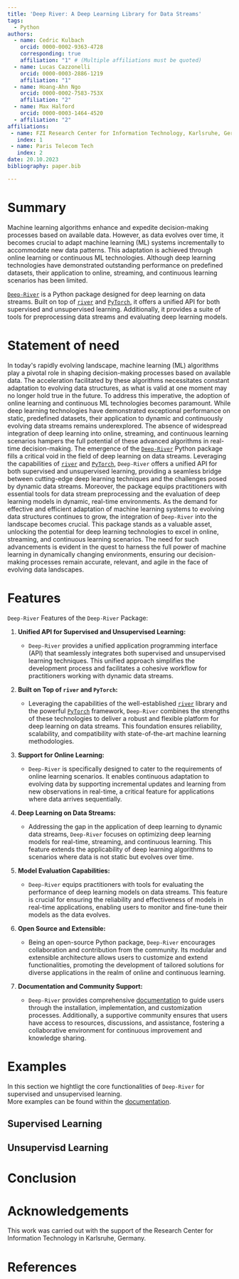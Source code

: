 ```yaml
---
title: 'Deep River: A Deep Learning Library for Data Streams'
tags:
  - Python
authors:
  - name: Cedric Kulbach
    orcid: 0000-0002-9363-4728
    corresponding: true
    affiliation: "1" # (Multiple affiliations must be quoted)
  - name: Lucas Cazzonelli
    orcid: 0000-0003-2886-1219
    affiliation: "1"
  - name: Hoang-Ahn Ngo
    orcid: 0000-0002-7583-753X
    affiliation: "2"
  - name: Max Halford
    orcid: 0000-0003-1464-4520
  - affiliation: "2"
affiliations:
 - name: FZI Research Center for Information Technology, Karlsruhe, Germany
   index: 1
 - name: Paris Telecom Tech
   index: 2
date: 20.10.2023
bibliography: paper.bib

---
```


# Summary
Machine learning algorithms enhance and expedite decision-making processes based on available data. 
However, as data evolves over time, it becomes crucial to adapt machine learning (ML) systems incrementally to accommodate new data patterns.
This adaptation is achieved through online learning or continuous ML technologies. 
Although deep learning technologies have demonstrated outstanding performance on predefined datasets, their application to online, streaming, and continuous learning scenarios has been limited.

[`Deep-River`](https://github.com/online-ml/deep-river) is a Python package designed for deep learning on data streams. 
Built on top of [`river`](https://riverml.xyz/latest/) and [`PyTorch`](https://pytorch.org), it offers a unified API for both supervised and unsupervised learning. 
Additionally, it provides a suite of tools for preprocessing data streams and evaluating deep learning models.

# Statement of need

In today's rapidly evolving landscape, machine learning (ML) algorithms play a pivotal role in shaping decision-making processes based on available data. 
The acceleration facilitated by these algorithms necessitates constant adaptation to evolving data structures, as what is valid at one moment may no longer hold true in the future. 
To address this imperative, the adoption of online learning and continuous ML technologies becomes paramount.
While deep learning technologies have demonstrated exceptional performance on static, predefined datasets, their application to dynamic and continuously evolving data streams remains underexplored. 
The absence of widespread integration of deep learning into online, streaming, and continuous learning scenarios hampers the full potential of these advanced algorithms in real-time decision-making.
The emergence of the [`Deep-River`](https://github.com/online-ml/deep-river) Python package fills a critical void in the field of deep learning on data streams. 
Leveraging the capabilities of [`river`](https://riverml.xyz/latest/) and [`PyTorch`](https://pytorch.org), `Deep-River` offers a unified API for both supervised and unsupervised learning, providing a seamless bridge between cutting-edge deep learning techniques and the challenges posed by dynamic data streams. 
Moreover, the package equips practitioners with essential tools for data stream preprocessing and the evaluation of deep learning models in dynamic, real-time environments.
As the demand for effective and efficient adaptation of machine learning systems to evolving data structures continues to grow, the integration of `Deep-River` into the landscape becomes crucial. 
This package stands as a valuable asset, unlocking the potential for deep learning technologies to excel in online, streaming, and continuous learning scenarios. 
The need for such advancements is evident in the quest to harness the full power of machine learning in dynamically changing environments, ensuring our decision-making processes remain accurate, relevant, and agile in the face of evolving data landscapes.

# Features

`Deep-River`
Features of the `Deep-River` Package:

1. **Unified API for Supervised and Unsupervised Learning:**
   - `Deep-River` provides a unified application programming interface (API) that seamlessly integrates both supervised and unsupervised learning techniques. 
   This unified approach simplifies the development process and facilitates a cohesive workflow for practitioners working with dynamic data streams.

2. **Built on Top of `river` and `PyTorch`:**
   - Leveraging the capabilities of the well-established [`river`](https://riverml.xyz/latest/) library and the powerful [`PyTorch`](https://pytorch.org) framework, `Deep-River` combines the strengths of these technologies to deliver a robust and flexible platform for deep learning on data streams. 
   This foundation ensures reliability, scalability, and compatibility with state-of-the-art machine learning methodologies.

3. **Support for Online Learning:**
   - `Deep-River` is specifically designed to cater to the requirements of online learning scenarios. 
   It enables continuous adaptation to evolving data by supporting incremental updates and learning from new observations in real-time, a critical feature for applications where data arrives sequentially.

4. **Deep Learning on Data Streams:**
   - Addressing the gap in the application of deep learning to dynamic data streams, `Deep-River` focuses on optimizing deep learning models for real-time, streaming, and continuous learning. 
   This feature extends the applicability of deep learning algorithms to scenarios where data is not static but evolves over time.

5. **Model Evaluation Capabilities:**
   - `Deep-River` equips practitioners with tools for evaluating the performance of deep learning models on data streams. This feature is crucial for ensuring the reliability and effectiveness of models in real-time applications, enabling users to monitor and fine-tune their models as the data evolves.

6. **Open Source and Extensible:**
   - Being an open-source Python package, `Deep-River` encourages collaboration and contribution from the community. Its modular and extensible architecture allows users to customize and extend functionalities, promoting the development of tailored solutions for diverse applications in the realm of online and continuous learning.

7. **Documentation and Community Support:**
   - `Deep-River` provides comprehensive [documentation](https://online-ml.github.io/deep-river/) to guide users through the installation, implementation, and customization processes. Additionally, a supportive community ensures that users have access to resources, discussions, and assistance, fostering a collaborative environment for continuous improvement and knowledge sharing.

# Examples
In this section we hightligt the core functionalities of `Deep-River` for supervised and unsupervised learning.  
More examples can be found within the [documentation](https://online-ml.github.io/deep-river/).

## Supervised Learning

## Unsupervisd Learning

# Conclusion



# Acknowledgements

This work was carried out with the support of the Research Center for Information Technology in Karlsruhe, Germany.

# References